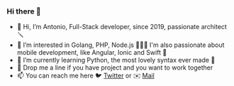 ### Hi there 👋

- 👋 Hi, I’m Antonio, Full-Stack developer, since 2019, passionate architect 🪛
- 👀 I’m interested in Golang, PHP, Node.js 👨🏻‍💻 I'm also passionate about mobile development, like Angular, Ionic and Swift 📱
- 🌱 I’m currently learning Python, the most lovely syntax ever made 🐍
- 💞️ Drop me a line if you have project and you want to work together
- 📫 You can reach me here 🐦 [Twitter](https://twitter.com/antonio_dpinto) or ✉️ [Mail](mailto:github@dipinto.dev)
